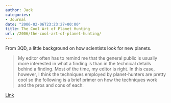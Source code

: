 ```yaml
---
author: Jack
categories:
- Journal
date: "2006-02-06T23:23:27+00:00"
title: The Cool Art of Planet Hunting
url: /2006/the-cool-art-of-planet-hunting/
---
```


From 3QD, a little background on how scientists look for new planets. 

> My editor often has to remind me that the general public is usually more interested in what a finding is than in the technical details behind a finding. Most of the time, my editor is right. In this case, however, I think the techniques employed by planet-hunters are pretty cool so the following is a brief primer on how the techniques work and the pros and cons of each: 

[Link](http://3quarksdaily.blogs.com/3quarksdaily/2006/02/poison_in_the_i.html)
